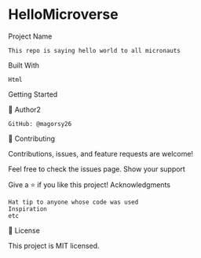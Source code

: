 # HelloMicroverse

Project Name

    This repo is saying hello world to all micronauts

Built With
    
    Html
Getting Started

👤 Author2

    GitHub: @magorsy26

🤝 Contributing

Contributions, issues, and feature requests are welcome!

Feel free to check the issues page.
Show your support

Give a ⭐️ if you like this project!
Acknowledgments

    Hat tip to anyone whose code was used
    Inspiration
    etc

📝 License

This project is MIT licensed.
